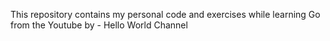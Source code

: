 This repository contains my personal code and exercises while learning Go from the Youtube by - Hello World Channel

